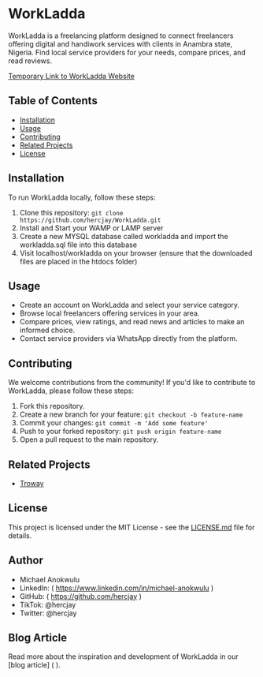 # WorkLadda


WorkLadda is a freelancing platform designed to connect freelancers offering digital and handiwork services with clients in Anambra state, Nigeria. Find local service providers for your needs, compare prices, and read reviews.

[Temporary Link to WorkLadda Website](http://workladda.epizy.com)

## Table of Contents
- [Installation](#installation)
- [Usage](#usage)
- [Contributing](#contributing)
- [Related Projects](#related-projects)
- [License](#license)

## Installation

To run WorkLadda locally, follow these steps:

1. Clone this repository: `git clone https://github.com/hercjay/WorkLadda.git`
2. Install and Start your WAMP or LAMP server
3. Create a new MYSQL database called workladda and import the workladda.sql file into this database
4. Visit localhost/workladda on your browser (ensure that the downloaded files are placed in the htdocs folder)

## Usage

- Create an account on WorkLadda and select your service category.
- Browse local freelancers offering services in your area.
- Compare prices, view ratings, and read news and articles to make an informed choice.
- Contact service providers via WhatsApp directly from the platform.

## Contributing

We welcome contributions from the community! If you'd like to contribute to WorkLadda, please follow these steps:

1. Fork this repository.
2. Create a new branch for your feature: `git checkout -b feature-name`
3. Commit your changes: `git commit -m 'Add some feature'`
4. Push to your forked repository: `git push origin feature-name`
5. Open a pull request to the main repository.

## Related Projects

- [Troway](https://github.com/troway)

## License

This project is licensed under the MIT License - see the [LICENSE.md](LICENSE.md) file for details.

## Author

- Michael Anokwulu
- LinkedIn: ( https://www.linkedin.com/in/michael-anokwulu )
- GitHub: ( https://github.com/hercjay )
- TikTok: @hercjay
- Twitter: @hercjay

## Blog Article

Read more about the inspiration and development of WorkLadda in our [blog article] (  ).
